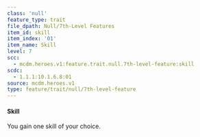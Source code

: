 ```yaml
---
class: 'null'
feature_type: trait
file_dpath: Null/7th-Level Features
item_id: skill
item_index: '01'
item_name: Skill
level: 7
scc:
  - mcdm.heroes.v1:feature.trait.null.7th-level-feature:skill
scdc:
  - 1.1.1:10.1.6.8:01
source: mcdm.heroes.v1
type: feature/trait/null/7th-level-feature
---
```


#### Skill

You gain one skill of your choice.
